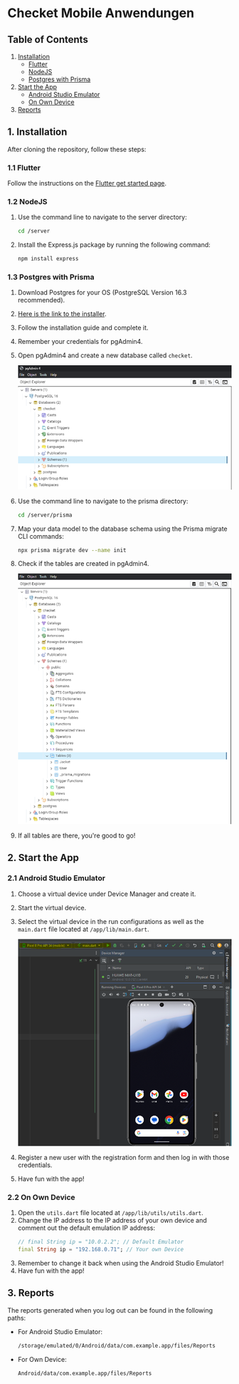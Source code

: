 # Checket Mobile Anwendungen

## Table of Contents

1. [Installation](#1-installation)
   - [Flutter](#11-flutter)
   - [NodeJS](#12-nodejs)
   - [Postgres with Prisma](#13-postgres-with-prisma)
2. [Start the App](#2-start-the-app)
   - [Android Studio Emulator](#21-androidstudio-emulator)
   - [On Own Device](#22-on-own-device)
3. [Reports](#3-reports)

## 1. Installation

After cloning the repository, follow these steps:

### 1.1 Flutter

Follow the instructions on the [Flutter get started page](https://docs.flutter.dev/get-started/editor).

### 1.2 NodeJS

1. Use the command line to navigate to the server directory:
   ```sh
   cd /server
   ```
2. Install the Express.js package by running the following command:
   ```sh
   npm install express
   ```

### 1.3 Postgres with Prisma

1. Download Postgres for your OS (PostgreSQL Version 16.3 recommended).
2. [Here is the link to the installer](https://www.enterprisedb.com/downloads/postgres-postgresql-downloads).
3. Follow the installation guide and complete it.
4. Remember your credentials for pgAdmin4.
5. Open pgAdmin4 and create a new database called `checket`.

   ![IMG2.PNG](app/assets/img/Readme/IMG2.PNG)

6. Use the command line to navigate to the prisma directory:
   ```sh
   cd /server/prisma
   ```
7. Map your data model to the database schema using the Prisma migrate CLI commands:
   ```sh
   npx prisma migrate dev --name init
   ```
8. Check if the tables are created in pgAdmin4.

   ![IMG3.PNG](app/assets/img/Readme/IMG3.PNG)

9. If all tables are there, you're good to go!

## 2. Start the App

### 2.1 Android Studio Emulator

1. Choose a virtual device under Device Manager and create it.
2. Start the virtual device.
3. Select the virtual device in the run configurations as well as the `main.dart` file 
located at `/app/lib/main.dart`.

   ![IMG1.PNG](app/assets/img/Readme/IMG1.PNG)

4. Register a new user with the registration form and then log in with those credentials.
5. Have fun with the app!

### 2.2 On Own Device

1. Open the `utils.dart` file located at `/app/lib/utils/utils.dart`.
2. Change the IP address to the IP address of your own device and comment out the default emulation IP address:
   ```dart
   // final String ip = "10.0.2.2"; // Default Emulator 
   final String ip = "192.168.0.71"; // Your own Device
   ```
3. Remember to change it back when using the Android Studio Emulator!
4. Have fun with the app!

## 3. Reports

The reports generated when you log out can be found in the following paths:

- For Android Studio Emulator:
  ```sh
  /storage/emulated/0/Android/data/com.example.app/files/Reports
  ```
- For Own Device:
  ```sh
  Android/data/com.example.app/files/Reports
  ```